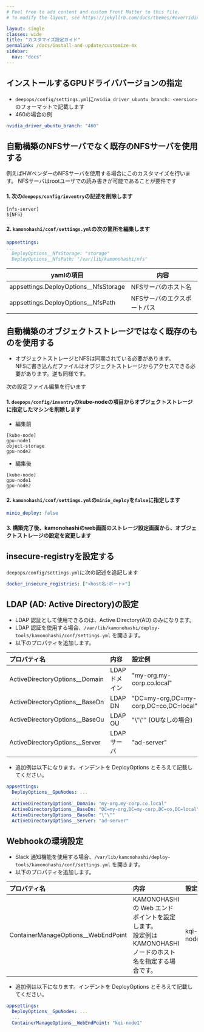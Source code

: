```yaml
---
# Feel free to add content and custom Front Matter to this file.
# To modify the layout, see https://jekyllrb.com/docs/themes/#overriding-theme-defaults

layout: single
classes: wide
title: "カスタマイズ設定ガイド"
permalink: /docs/install-and-update/customize-4x
sidebar:
  nav: "docs"
---
```


## インストールするGPUドライババージョンの指定
* `deepops/config/settings.yml`に`nvidia_driver_ubuntu_branch: <version>`のフォーマットで記載します
* 460の場合の例
```yaml
nvidia_driver_ubuntu_branch: "460"
```

## 自動構築のNFSサーバでなく既存のNFSサーバを使用する
例えばHWベンダーのNFSサーバを使用する場合にこのカスタマイズを行います。
NFSサーバはrootユーザでの読み書きが可能であることが要件です

#### 1. 次の`deepops/config/inventry`の記述を削除します

```
[nfs-server]
${NFS}
```

#### 2. `kamonohashi/conf/settings.yml`の次の箇所を編集します

```yaml
appsettings:
...
  DeployOptions__NfsStorage: "storage"
  DeployOptions__NfsPath: "/var/lib/kamonohashi/nfs"
```

|yamlの項目|内容|
|---|---|
|appsettings.DeployOptions__NfsStorage|NFSサーバのホスト名|
|appsettings.DeployOptions__NfsPath|NFSサーバのエクスポートパス|

## 自動構築のオブジェクトストレージではなく既存のものを使用する
* オブジェクトストレージとNFSは同期されている必要があります。  
NFSに書き込んだファイルはオブジェクトストレージからアクセスできる必要があります。逆も同様です。

次の設定ファイル編集を行います

#### 1. `deepops/config/inventry`のkube-nodeの項目からオブジェクトストレージに指定したマシンを削除します
* 編集前
```
[kube-node]
gpu-node1
object-storage
gpu-node2
```
* 編集後
```
[kube-node]
gpu-node1
gpu-node2
```

#### 2.  `kamonohashi/conf/settings.yml`の`minio_deploy`を`false`に指定します

```yaml
minio_deploy: false
```

#### 3. 構築完了後、kamonohashiのweb画面のストレージ設定画面から、オブジェクトストレージの設定を変更します

## insecure-registryを設定する
`deepops/config/settings.yml`に次の記述を追記します
```yaml
docker_insecure_registries: ["<host名:ポート>"]
```

## LDAP (AD: Active Directory)の設定
* LDAP 認証として使用できるのは、Active Directory(AD) のみになります。
* LDAP 認証を使用する場合、`/var/lib/kamonohashi/deploy-tools/kamonohashi/conf/settings.yml` を開きます。
* 以下のプロパティを追加します。

| プロパティ名                   | 内容          | 設定例                                |
| :----------------------------- | :------------ | :------------------------------------ |
| ActiveDirectoryOptions__Domain | LDAP ドメイン | "my-org.my-corp.co.local"             |
| ActiveDirectoryOptions__BaseDn | LDAP DN       | "DC=my-org,DC=my-corp,DC=co,DC=local" |
| ActiveDirectoryOptions__BaseOu | LDAP OU       | "\\"\\"" (OUなしの場合)               |
| ActiveDirectoryOptions__Server | LDAP サーバ   | "ad-server"                           |


* 追加例は以下になります。インデントを DeployOptions とそろえて記載してください。

```yaml
appsettings:
  DeployOptions__GpuNodes: ...
  ...
  ActiveDirectoryOptions__Domain: "my-org.my-corp.co.local"
  ActiveDirectoryOptions__BaseDn: "DC=my-org,DC=my-corp,DC=co,DC=local"
  ActiveDirectoryOptions__BaseOu: "\"\""
  ActiveDirectoryOptions__Server: "ad-server"
```

## Webhookの環境設定

* Slack 通知機能を使用する場合、`/var/lib/kamonohashi/deploy-tools/kamonohashi/conf/settings.yml` を開きます。
* 以下のプロパティを追加します。

| プロパティ名                        | 内容                                                                                                         | 設定例    |
| :---------------------------------- | :----------------------------------------------------------------------------------------------------------- | :-------- |
| ContainerManageOptions__WebEndPoint | KAMONOHASHI の Web エンドポイントを設定します。<br>設定例は KAMONOHASHI ノードのホスト名を指定する場合です。 | kqi-node1 |

* 追加例は以下になります。インデントを DeployOptions とそろえて記載してください。

```yaml
appsettings:
  DeployOptions__GpuNodes: ...
  ...
  ContainerManageOptions__WebEndPoint: "kqi-node1"
```

